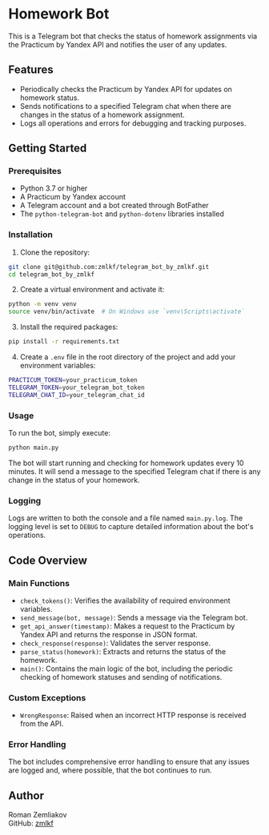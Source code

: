 # Homework Bot

This is a Telegram bot that checks the status of homework assignments via the Practicum by Yandex API and notifies the user of any updates. 

## Features

- Periodically checks the Practicum by Yandex API for updates on homework status.
- Sends notifications to a specified Telegram chat when there are changes in the status of a homework assignment.
- Logs all operations and errors for debugging and tracking purposes.

## Getting Started

### Prerequisites

- Python 3.7 or higher
- A Practicum by Yandex account
- A Telegram account and a bot created through BotFather
- The `python-telegram-bot` and `python-dotenv` libraries installed

### Installation

1. Clone the repository:

```sh
git clone git@github.com:zmlkf/telegram_bot_by_zmlkf.git
cd telegram_bot_by_zmlkf
```

2. Create a virtual environment and activate it:

```sh
python -m venv venv
source venv/bin/activate  # On Windows use `venv\Scripts\activate`
```

3. Install the required packages:

```sh
pip install -r requirements.txt
```

4. Create a `.env` file in the root directory of the project and add your environment variables:

```sh
PRACTICUM_TOKEN=your_practicum_token
TELEGRAM_TOKEN=your_telegram_bot_token
TELEGRAM_CHAT_ID=your_telegram_chat_id
```

### Usage

To run the bot, simply execute:

```sh
python main.py
```

The bot will start running and checking for homework updates every 10 minutes. It will send a message to the specified Telegram chat if there is any change in the status of your homework.

### Logging

Logs are written to both the console and a file named `main.py.log`. The logging level is set to `DEBUG` to capture detailed information about the bot's operations.

## Code Overview

### Main Functions

- `check_tokens()`: Verifies the availability of required environment variables.
- `send_message(bot, message)`: Sends a message via the Telegram bot.
- `get_api_answer(timestamp)`: Makes a request to the Practicum by Yandex API and returns the response in JSON format.
- `check_response(response)`: Validates the server response.
- `parse_status(homework)`: Extracts and returns the status of the homework.
- `main()`: Contains the main logic of the bot, including the periodic checking of homework statuses and sending of notifications.

### Custom Exceptions

- `WrongResponse`: Raised when an incorrect HTTP response is received from the API.

### Error Handling

The bot includes comprehensive error handling to ensure that any issues are logged and, where possible, that the bot continues to run.

## Author

Roman Zemliakov  
GitHub: [zmlkf](https://github.com/zmlkf)